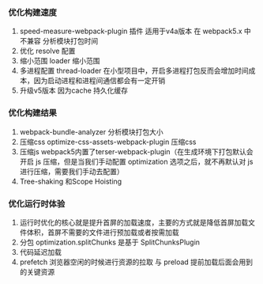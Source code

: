 ### 优化构建速度
1. speed-measure-webpack-plugin 插件 适用于v4a版本 在 webpack5.x 中 不兼容 分析模块打包时间
2. 优化 resolve 配置
3. 缩小范围 loader 缩小范围
4. 多进程配置 thread-loader 在小型项目中，开启多进程打包反而会增加时间成本，因为启动进程和进程间通信都会有一定开销
5. 升级v5版本 因为cache 持久化缓存 

### 优化构建结果
1. webpack-bundle-analyzer 分析模块打包大小
2. 压缩css  optimize-css-assets-webpack-plugin 压缩css 
3. 压缩js webpack5内置了terser-webpack-plugin（在生成环境下打包默认会开启 js 压缩，但是当我们手动配置 optimization 选项之后，就不再默认对 js 进行压缩，需要我们手动去配置）
4. Tree-shaking 和Scope Hoisting 

### 优化运行时体验
1. 运行时优化的核心就是提升首屏的加载速度，主要的方式就是降低首屏加载文件体积，首屏不需要的文件进行预加载或者按需加载
2. 分包 optimization.splitChunks 是基于 SplitChunksPlugin
3. 代码延迟加载 
4. prefetch 浏览器空闲的时候进行资源的拉取 与 preload 提前加载后面会用到的关键资源
